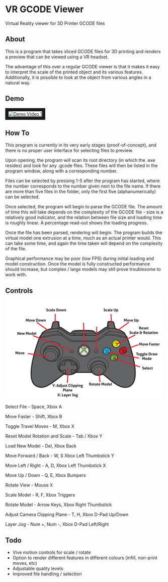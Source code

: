 # VR GCODE Viewer
Virtual Reality viewer for 3D Printer GCODE files

## About
This is a program that takes sliced GCODE files for 3D printing and renders a preview that can be viewed using a VR headset.

The advantage of this over a regular GCODE viewer is that it makes it easy to interpret the scale of the printed object and its various features. Additionally, it is possible to look at the object from various angles in a natural way.

## Demo
<a href="http://www.youtube.com/watch?feature=player_embedded&v=w0qat7VMZCM
" target="_blank"><img src="http://img.youtube.com/vi/w0qat7VMZCM/0.jpg" 
alt="Demo Video 1" width="640" height="360" border="10" /></a>

## How To
This program is currently in its very early stages (proof-of-concept), and there is no proper user interface for selecting files to preview. 

Upon opening, the program will scan its root directory (in which the .exe resides) and look for any .gcode files. These files will then be listed in the program window, along with a corresponding number. 

Files can be selected by pressing 1-5 after the program has started, where the number corresponds to the number given next to the file name. If there are more than five files in the folder, only the first five (alphanumerically) can be selected.

Once selected, the program will begin to parse the GCODE file. The amount of time this will take depends on the complexity of the GCODE file - size is a relatively good indicator, and the relation between file size and loading time is roughly linear. A percentage read-out shows the loading progress.

Once the file has been parsed, rendering will begin. The program builds the virtual model one extrusion at a time, much as an actual printer would. This can take some time, and again the time taken will depend on the complexity of the file.

Graphical performance may be poor (low FPS) during initial loading and model construction. Once the model is fully constructed performance should increase, but complex / large models may still prove troublesome to work with.


## Controls

<img src="https://raw.githubusercontent.com/chrissbarr/VR-GCODE/master/XboxControlScheme.png" width="600">

Select File - Space, Xbox A

Move Faster - Shift, Xbox B

Toggle Travel Moves - M, Xbox X

Reset Model Rotation and Scale - Tab / Xbox Y

Load New Model - Del, Xbox Back

Move Forward / Back - W, S  Xbox Left Thumbstick Y

Move Left / Right - A, D, Xbox Left Thumbstick X

Move Up / Down - Q, E, Xbox Bumpers

Rotate View - Mouse X

Scale Model - R, F, Xbox Triggers

Rotate Model - Arrow Keys, Xbox Right Thumbstick

Adjust Camera Clipping Plane - T, H, Xbox D-Pad Up/Down

Layer Jog - Num +, Num -, Xbox D-Pad Left/Right

## Todo
* Vive motion controls for scale / rotate
* Option to render different features in different colours (infill, non-print moves, etc)
* Adjustable quality levels
* Improved file handling / selection
